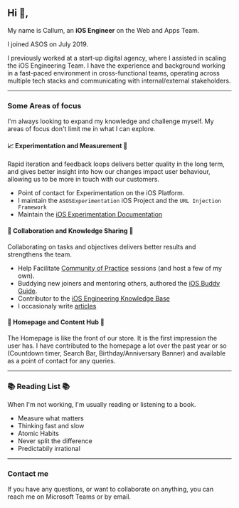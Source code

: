 ## Hi :wave:,
My name is Callum, an **iOS Engineer** on the Web and Apps Team. 

I joined ASOS on July 2019.

I previously worked at a start-up digital agency, where I assisted in scaling the iOS Engineering Team. I have the experience and background working in a fast-paced environment in cross-functional teams, operating across multiple tech stacks and communicating with internal/external stakeholders.

---

### Some Areas of focus
I'm always looking to expand my knowledge and challenge myself. My areas of focus don't limit me in what I can explore.

#### 📈 Experimentation and Measurement 📏
Rapid iteration and feedback loops delivers better quality in the long term, and gives better insight into how our changes impact user behaviour, allowing us to be more in touch with our customers.  
- Point of contact for Experimentation on the iOS Platform. 
- I maintain the `ASOSExperimentation` iOS Project and the `URL Injection Framework`
- Maintain the [iOS Experimentation Documentation](https://asoscom.atlassian.net/wiki/spaces/APPS/pages/2117176939/Experimentation+iOS+Specific+Documentation)

#### 🤝 Collaboration and Knowledge Sharing 📖
Collaborating on tasks and objectives delivers better results and strengthens the team.
- Help Facilitate [Community of Practice](https://asoscom.atlassian.net/wiki/spaces/APPS/pages/131631397/Community+of+Practice+-+CoP) sessions (and host a few of my own).
- Buddying new joiners and mentoring others, authored the [iOS Buddy Guide](https://asoscom.atlassian.net/wiki/spaces/APPS/pages/3204940222/iOS+Engineer+Onboarding+Buddy+Guide).
- Contributor to the [iOS Engineering Knowledge Base](https://asoscom.atlassian.net/wiki/spaces/APPS/pages/3202385330/iOS+Engineering+Knowledge+Base+Directory)
- I occasionaly write [articles](https://medium.com/asos-techblog/empowering-your-developers-to-think-creatively-7fd7f3352d50)

#### 🏡 Homepage and Content Hub 💅
The Homepage is like the front of our store. It is the first impression the user has.
I have contributed to the homepage a lot over the past year or so (Countdown timer, Search Bar, Birthday/Anniversary Banner) and available as a point of contact for any queries.

---

### 📚 Reading List 📚
When I'm not working, I'm usually reading or listening to a book.
- Measure what matters
- Thinking fast and slow
- Atomic Habits
- Never split the difference
- Predictabily irrational

---

### Contact me
If you have any questions, or want to collaborate on anything, you can reach me on Microsoft Teams or by email. 

<!---
asos-callumtrounce/asos-callumtrounce is a ✨ special ✨ repository because its `README.md` (this file) appears on your GitHub profile.
You can click the Preview link to take a look at your changes.
--->
